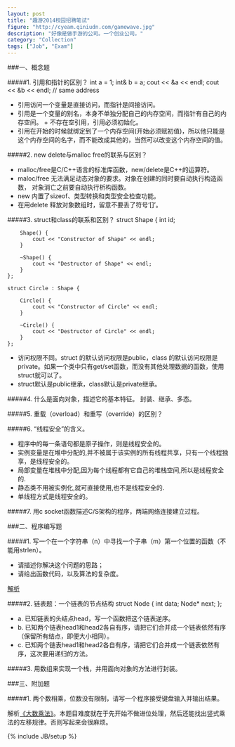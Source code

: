 ```yaml
---
layout: post
title: "趣游2014校园招聘笔试"
figure: "http://cyeam.qiniudn.com/gamewave.jpg"
description: "好像是做手游的公司。一个创业公司。"
category: "Collection"
tags: ["Job", "Exam"]
---
```

###一、概念题

#####1. 引用和指针的区别？
    int a = 1;
    int& b = a;
    cout << &a << endl;
    cout << &b << endl; // same address

+ 引用访问一个变量是直接访问，而指针是间接访问。 
+ 引用是一个变量的别名，本身不单独分配自己的内存空间，而指针有自己的内存空间。 + 不存在空引用，引用必须初始化。
+ 引用在开始的时候就绑定到了一个内存空间(开始必须赋初值)，所以他只能是这个内存空间的名字，而不能改成其他的，当然可以改变这个内存空间的值。

#####2. new delete与malloc free的联系与区别？
+ malloc/free是C/C++语言的标准库函数，new/delete是C++的运算符。
+ maloc/free 无法满足动态对象的要求。对象在创建的同时要自动执行构造函数， 对象消亡之前要自动执行析构函数。
+ new 内置了sizeof、类型转换和类型安全检查功能。
+ 在用delete 释放对象数组时，留意不要丢了符号‘[]’。

#####3. struct和class的联系和区别？
    struct Shape {
        int id;

        Shape() {
            cout << "Constructor of Shape" << endl;
        }

        ~Shape() {
            cout << "Destructor of Shape" << endl;
        }
    };

    struct Circle : Shape {

        Circle() {
            cout << "Constructor of Circle" << endl;
        }

        ~Circle() {
            cout << "Destructor of Circle" << endl;
        }
    };

+ 访问权限不同。struct 的默认访问权限是public，class  的默认访问权限是private。如果一个类中只有get/set函数，而没有其他处理数据的函数，使用struct就可以了。
+ struct默认是public继承，class默认是private继承。

#####4. 什么是面向对象，描述它的基本特征。
封装、继承、多态。

#####5. 重载（overload）和重写（override）的区别？

#####6. “线程安全”的含义。
+ 程序中的每一条语句都是原子操作，则是线程安全的。
+ 实例变量是在堆中分配的,并不被属于该实例的所有线程共享，只有一个线程独享，是线程安全的。
+ 局部变量在堆栈中分配,因为每个线程都有它自己的堆栈空间,所以是线程安全的.
+ 静态类不用被实例化,就可直接使用,也不是线程安全的.
+ 单线程方式是线程安全的。

#####7. 用c socket函数描述C/S架构的程序，两端网络连接建立过程。

###二、程序编写题

#####1. 写一个在一个字符串（n）中寻找一个子串（m）第一个位置的函数（不能用strlen）。
+ 请描述你解决这个问题的思路；
+ 请给出函数代码，以及算法的复杂度。

[解析](http://blog.cyeam.com/golang/2014/08/08/go_index)

#####2. 链表题：一个链表的节点结构
    struct Node
    {
        int data;
        Node* next;
    };
+ a. 已知链表的头结点head，写一个函数把这个链表逆序。
+ b. 已知两个链表head1和head2各自有序，请把它们合并成一个链表依然有序（保留所有结点，即便大小相同）。
+ c. 已知两个链表head1和head2各自有序，请把它们合并成一个链表依然有序，这次要用递归的方法。

#####3. 用数组来实现一个栈，并用面向对象的方法进行封装。

###三、附加题

#####1. 两个数相乘，位数没有限制，请写一个程序接受键盘输入并输出结果。

解析[《大数乘法》](http://blog.cyeam.com/golang/2014/08/15/go_largenumberx)。本题目难度就在于先开始不做进位处理，然后还能找出竖式乘法的左移规律。否则写起来会很麻烦。

{% include JB/setup %}
